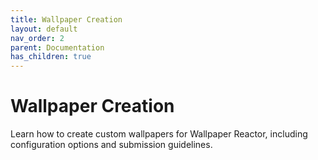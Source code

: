 ```yaml
---
title: Wallpaper Creation
layout: default
nav_order: 2
parent: Documentation
has_children: true
---
```


# Wallpaper Creation

Learn how to create custom wallpapers for Wallpaper Reactor, including configuration options and submission guidelines.